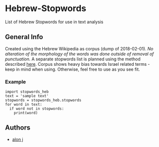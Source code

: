 # Hebrew-Stopwords

List of Hebrew Stopwords for use in text analysis

## General Info

Created using the Hebrew Wikipedia as corpus (dump of 2018-02-01). *No alteration of the morphology of the words was done outside of removal of punctuation.* A separate stopwords list is planned using the method described [here](https://www.cs.bgu.ac.il/~elhadad/nlp12/hebrew/TagHebrew.html). 
Corpus shows heavy bias towards Israel related terms - keep in mind when using. Otherwise, feel free to use as you see fit.

### Example


```
import stopwords_heb
text = 'sample text'
stopwords = stopwords_heb.stopwords
for word in text:
  if word not in stopwords:
    print(word)
```

## Authors

* [alon j](https://github.com/alonj)
